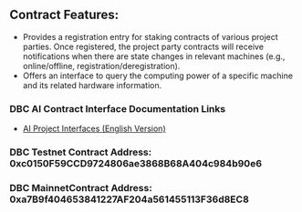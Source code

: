 ## Contract Features:
- Provides a registration entry for staking contracts of various project parties. Once registered, the project party contracts will receive notifications when there are state changes in relevant machines (e.g., online/offline, registration/deregistration).
- Offers an interface to query the computing power of a specific machine and its related hardware information.

### DBC AI Contract Interface Documentation Links

* [AI Project Interfaces (English Version)](https://github.com/DeepBrainChain/DBC-Contracts/blob/main/system/contracts/ai/docs/dev_for_ai_project_staking_en.md)

### DBC Testnet Contract Address: 0xc0150F59CCD9724806ae3868B68A404c984b90e6
### DBC MainnetContract Address: 0xa7B9f404653841227AF204a561455113F36d8EC8